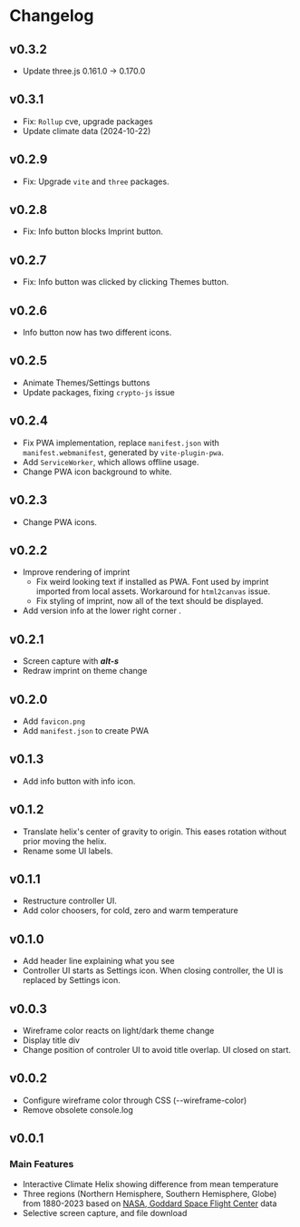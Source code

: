 # Changelog

## v0.3.2

* Update three.js 0.161.0 -> 0.170.0

## v0.3.1

* Fix: `Rollup` cve, upgrade packages
* Update climate data (2024-10-22)

## v0.2.9

* Fix: Upgrade `vite` and `three` packages.

## v0.2.8

* Fix: Info button blocks Imprint button.

## v0.2.7

* Fix: Info button was clicked by clicking Themes button.

## v0.2.6

* Info button now has two different icons.

## v0.2.5

* Animate Themes/Settings buttons
* Update packages, fixing `crypto-js` issue

## v0.2.4

* Fix PWA implementation, replace `manifest.json` with `manifest.webmanifest`, generated by `vite-plugin-pwa`.
* Add `ServiceWorker`, which allows offline usage.
* Change PWA icon background to white.

## v0.2.3

* Change PWA icons.

## v0.2.2

* Improve rendering of imprint
  * Fix weird looking text if installed as PWA. Font used by imprint imported from local assets. Workaround for `html2canvas` issue.
  * Fix styling of imprint, now all of the text should be displayed.
* Add version info at the lower right corner .

## v0.2.1

* Screen capture with ***alt-s***
* Redraw imprint on theme change

## v0.2.0

* Add `favicon.png`
* Add `manifest.json` to create PWA

## v0.1.3

* Add info button with info icon.

## v0.1.2

* Translate helix's center of gravity to origin. This eases rotation without prior moving the helix.
* Rename some UI labels.

## v0.1.1

* Restructure controller UI.
* Add color choosers, for cold, zero and warm temperature

## v0.1.0

* Add header line explaining what you see
* Controller UI starts as Settings icon. When closing controller, the UI is replaced by Settings icon.

## v0.0.3

* Wireframe color reacts on light/dark theme change
* Display title div
* Change position of controler UI to avoid title overlap. UI closed on start.

## v0.0.2

* Configure wireframe color through CSS (--wireframe-color)
* Remove obsolete console.log

## v0.0.1

### Main Features

* Interactive Climate Helix showing difference from mean temperature
* Three regions (Northern Hemisphere, Southern Hemisphere, Globe) from 1880-2023 based on [NASA, Goddard Space Flight Center](https://data.giss.nasa.gov/gistemp/) data
* Selective screen capture, and file download
